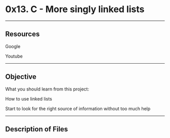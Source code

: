 # **0x13. C - More singly linked lists**
---
## **Resources**

Google

Youtube

---
## **Objective**

What you should learn from this project:

How to use linked lists

Start to look for the right source of information without too much help

---

## **Description of Files**


